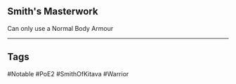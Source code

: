 ## Smith's Masterwork
Can only use a Normal Body Armour

---
## Tags
#Notable
#PoE2
#SmithOfKitava
#Warrior
